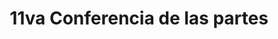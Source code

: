 ---
layout: compose
klass: compositionBlocks
title: 11va Conferencia de las partes
description:  |
  De la Convención
  Manta, Ecuador
hasTextShadow: true
background: https://inaturalist-open-data.s3.amazonaws.com/photos/237489418/original.jpg
imageLicense: _Chelonia mydas_ [observada](https://www.inaturalist.org/observations/138910530){:target="_blank"} por scienceco_fn cerca de Manta.
cta: # OPTIONAL list of buttons
- text: VENUE
  href: https://www.mantahosthotel.com/
  isPrimary: true # OPTIONAL
permalink: /cit-cop11

composition:
- type: heroImage
  #data: cit-cop11.home
- type: features
  data: cit-cop11.welcome
---
